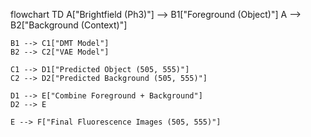flowchart TD
    A["Brightfield (Ph3)"] --> B1["Foreground (Object)"]
    A --> B2["Background (Context)"]

    B1 --> C1["DMT Model"]
    B2 --> C2["VAE Model"]

    C1 --> D1["Predicted Object (505, 555)"]
    C2 --> D2["Predicted Background (505, 555)"]

    D1 --> E["Combine Foreground + Background"]
    D2 --> E

    E --> F["Final Fluorescence Images (505, 555)"]

